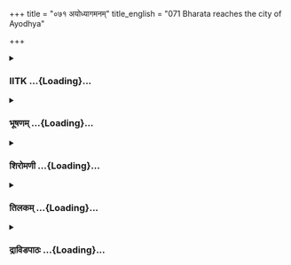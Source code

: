 +++
title = "०७१ अयोध्यागमनम्"
title_english = "071 Bharata reaches the city of Ayodhya"

+++
<div caption="श्रीराम-हरिसीताराममूर्ति-घनपाठिभ्यां वचनम्" class="audioEmbed" src="https://archive.org/download/Ramayana-recitation-Sriram-harisItArAmamUrti-Ghanapaati-v2/Kanda_2/Kanda_2_AYK-071-Ayodhyaa_Gamanam.mp3"></div>

<div class="js_include collapsed" newlevelforh1="3" title="IITK" unfilled url="/purANam/rAmAyaNam/audIchya-pAThaH/iitk/2_ayodhyAkANDam/06-bharatAgamanam/071_ayodhyAgamanam.md">
<details><summary><h3>IITK ...{Loading}...</h3></summary>
</details>
</div>
<div class="js_include collapsed" newlevelforh1="3" title="भूषणम्" unfilled url="/purANam/rAmAyaNam/audIchya-pAThaH/TIkA/bhUShaNa_iitk/2_ayodhyAkANDam/06-bharatAgamanam/071_ayodhyAgamanam.md">
<details><summary><h3>भूषणम् ...{Loading}...</h3></summary>



स प्राङ्मुखो राजगृहादभिनिर्याय राघवः ।  

ततः सुदामां द्युतिमान् सन्तीर्यावेक्ष्य तां नदीम्  ॥  २।७१।१  ॥   

ह्लादिनीं दूरपारां च प्रत्यक्स्त्रोतस्तरङ्गिणीम् ।  

शतद्रूमतरच्छ्रीमान् नदीमिक्ष्वाकुनन्दनः  ॥  २।७१।२  ॥   

स प्राङ्मुख इत्यादि । अत्र दूता ऋजुदुर्गमार्गेण त्वरितं गिरिव्रजमागताः ।
भरतस्तु चतुरङ्गबलयुक्ततया वक्रमपि महामार्गमाश्रित्य ययौ । अतो
नदीपर्वतादिभेदकीर्त्तनमिति बोध्यम् । सुदामां सुदामाख्यां नदीम् ।
अवेक्ष्य तां सन्तीर्य दूरेपारं परतीरं यस्यास्तां दूरपाराम्,
विशालामित्यर्थः । ह्लादिनीं ह्लादिन्याख्यां नदीं सन्तीर्य शतद्रूं
शतद्व्राख्यां प्रत्यक्स्रोतस्तरङ्गिणीं पश्चिमाभिमुखप्रवाहतरङ्गयुक्तां च
नदीमतरम्  ॥  २।७१।१२  ॥   

  

एलाधाने नदीं तीर्त्वा प्राप्य चापरपर्पटान् ।  

शिलामाकुर्वतीं तीर्त्वा आग्नेयं शल्यकर्त्तनम्  ॥  २।७१।३  ॥   

सत्यसन्धः शुचिः श्रीमान् प्रेक्षमाणः शिलावहाम् ।  

अत्ययात् स महाशैलान् वनं चैत्ररथं प्रति  ॥  २।७१।४  ॥   

एलाधान इति । एलानामेलकानाम् आधानमुत्पत्तिस्थानं तद्वत्त्वादेलाधानाख्ये
नगरे । नदीं पूर्वोक्तां शतद्रूं तीर्त्वेत्यनुवादः । अपरपर्पटान्
पर्पटानामदूरभावो ग्रामः पर्पटाः । पर्पटा ओषधिविशेषाः । "अदूरभवश्च" इति
प्राप्तस्याणः "वरणादिभ्यश्च" इति लुप् । लुपि युक्तवद्व्यक्तिवचनता ।
पूर्वपर्पटाः अपरपर्पटाश्चेति ग्रामद्वयमस्ति । तत्रापरपर्पटान्
विश्रान्त्यर्थं प्राप्य शिलामाकुर्वतीं शिलामासमन्तात्कुर्वतीं
शिलाकषर्णस्वभावाम् अत एव शिलावहामित्यन्वर्थसंज्ञां नदीं तीर्त्वा तस्या
आग्नेय्यां दिशि भवमाग्नेयम् । शल्यं हृदयशल्यं दुःखं कर्त्तयति छेदयतीति
शल्यकर्त्तनं नाम नगरं प्रेक्षमाणः सन् अत्ययात् । सत्यसन्धः
शुचिरित्याभ्यां तत्रत्यजनेभ्य ईतिवारणं प्रतिज्ञाय तथैव कृतवानित्युच्यते
। (पाठभेदः । भीतिवारणं प्रतिज्ञाय) चैत्ररथं चैत्ररथतुल्यत्वात्तदाख्यं
वनं प्रति उद्दिश्य महाशैलानत्ययात् तद्दर्शनकुतूहलेन
महापर्वतानत्यगादित्यर्थः  ॥  २।७१।३४  ॥   

  

सरस्वतीं च गङ्गां च युग्मेन प्रत्यपद्यत ।  

उत्तरं वीरमत्स्यानां भारुण्डं प्राविशद्वनम्  ॥  २।७१।५  ॥   

सरस्वतीमिति । सरस्वतीं तदाख्यां नदीम् । गङ्गां गङ्गाख्यां काञ्चिन्नदीं
पश्चिमसमुद्रगामिनीं गङ्गास्रोतो भेदं वा । युग्मेन सङ्गमेन प्रत्यपद्यत
ययौ । यद्वा युग्मेन द्वन्द्वतया पार्श्वद्वये प्रवहन्तीमिति शेषः ।
वीरमत्स्यानां वीरमत्स्याख्यदेशानाम् । उत्तरं भारुण्डं भारुण्डाख्यं वनं
प्राविशत्  ॥  २।७१।५  ॥   

  

वेगिनीं च कुलिङ्गाख्यां ह्लादिनीं पर्वतावृताम् ।  

यमुनां प्राप्य सन्तीर्णो बलमाश्वासयत्तदा  ॥  २।७१।६  ॥   

वेगिनीमिति । वेगिनीं वेगयुक्ताम् । ह्लादिनीं सन्तोषकारिणीम् ।
पर्वतैरावृतां कुलिङ्गाख्यां नदीं यमुनां प्राप्य सन्तीर्ण इत्यर्थः ।
यमुनासमीपे सन्तीर्णः अन्यत्रातिवेगत्वादन्यत्र पर्वतावृतत्वाच्चेति भावः ।
आतपखिन्नं बलं  

मध्याह्ने आश्वासयत्  ॥  २।७१।६  ॥   

  

शीतीकृत्य तु गात्राणि क्लान्तानाश्वास्य वाजिनः ।  

तत्र स्नात्वा च पीत्वा च प्रायादादाय चोदकम्  ॥  २।७१।७  ॥   

आश्वासनप्रकारमाह--शीतीकृत्येति । तत्र कुलिङ्गायमुनासम्भेदे । उत्तरत्र
गन्तव्यदेशस्य निर्जलदेशत्वात्तत्र पानार्थमुदकमादाय च प्रायात्  ॥  २।७१।७
 ॥   

  

राजपुत्रो महारण्यमनभीक्ष्णोपसेवितम् ।  

भद्रो भद्रेण यानेन मारुतः खमिवात्ययात्  ॥  २।७१।८  ॥   

राजपुत्र इति । राजपुत्रत्वेन भद्रः मङ्गलाचारयुक्तः । अनभीक्ष्णोपसेवितम्
अत्यन्तं जनैरनुपसेवितं महारण्यत्वादप्रहतमित्यर्थः । महारण्यं दुर्गमं वनं
भद्रेण भद्रगजरूपेण यानेन अरण्यसंचारनिपुणो भद्रजातीयः । मारुतः
खमिवात्ययात् अतिवेगेनातिक्रान्तवान् । भूमौ हि मारुतः पर्वतादिना
मन्दीभवति  ॥  २।७१।८  ॥   

  

भागीरथीं दुष्प्रतरामंशुधाने महानदीम् ।  

उपायाद्राघवस्तूर्णं प्राग्वटे विश्रुते पुरे  ॥  २।७१।९  ॥   

भागीरथीमिति । अंशुधाने नगरे दुष्प्रतरां भागीरथीं विश्रुते तरणस्थलत्वेन
प्रसिद्धे प्राग्वटे पुरे उपायात् आगच्छत् । तत्तरणार्थमिति शेषः  ॥  २।७१।९
 ॥   

  

स गङ्गां प्राग्वटे तीर्त्वा समायात् कुटिकोष्ठिकाम् ।  

सबलस्तां स तीर्त्वाथ समायाद्धर्मवर्द्धनम्  ॥  २।७१।१०  ॥   

स इति । सबलः स भरतः प्राग्वटे तत्समीपे गङ्गां तीर्त्वा कुटिकोष्ठिकां
नदीं समायात् । सः तां तीर्त्वा धर्मवर्द्धनं ग्रामं समायात् प्राप  ॥ 
२।७१।१०  ॥   

  

तोरणं दक्षिणार्द्धेन जम्बूप्रस्थमुपागमत् ।  

वरूथं च ययौ रम्यं ग्रामं दशरथात्मजः  ॥  २।७१।११  ॥   

तोरणमिति । तोरणं दक्षिणार्द्धेन तोरणग्रामस्य दक्षिणभागेन जम्बूप्रस्थं
ग्रामम् उपागमत् । ततो वरूथाख्यं ग्रामं ययौ  ॥  २।७१।११  ॥   

  

तत्र रम्ये वने वासं कृत्वा ऽसौ प्राङ्मुखो ययौ ।  

उद्यानमुज्जिहानायाः प्रियका यत्र पादपाः  ॥  २।७१।१२  ॥   

तत्रेति । तत्र तत्समीपे रम्ये वने । वासं रात्रिवासं कृत्वा । प्रभाते
प्राङ्मुखः सन् उज्जिहानायाः नगर्याः उद्यानं ययौ, यत्र उद्याने प्रियकाः
बन्धूकाः कदम्बा वा सन्ति  ॥  २।७१।१२  ॥   

  

सालांस्तु प्रियकान् प्राप्य शीघ्रानास्थाय वाजिनः ।  

अनुज्ञाप्याथ भरतो वाहिनीं त्वरितो ययौ  ॥  २।७१।१३  ॥   

सालानिति । सालान् वृक्षान् "अनोकहः कुटः सालः" इत्यमरः ।
पूर्वोक्तवनस्थान् प्रियकवृक्षान् । प्राप्य शीघ्रान् वाजिनः आस्थाय रथे
बद्ध्वा वाहिनीमनुज्ञाप्य त्वरितो ययौ । उज्जिहानायाः परं
स्वदेशत्वान्निर्भयं मन्दमागम्यत्तामिति सेनामनुज्ञाप्य स्वयं त्वरितो ययौ
 ॥  २।७१।१३  ॥   

  

वासं कृत्वा सर्वतीर्थे तीर्त्वा चोत्तानिकां नदीम् ।  

अन्यानदीश्च विविधाः पार्वतीयैस्तुरङ्गमैः  ॥  २।७१।१४  ॥   

हस्तिपृष्ठकमासाद्य कुटिकामत्यवर्त्तत ।  

ततार च नरव्याघ्रो लौहित्ये स कपीवतीम्  ॥  २।७१।१५  ॥   

वासमिति । सर्वतीर्थे ग्रामे वासम् एकरात्रिवासं कृत्वा । (पाठभेदः ।
सर्वतीर्थे सर्वतीर्थाख्ये ग्रामे) उत्तानिकाम् उन्नतजलत्वेन तदाख्याम् ।
अन्याः नदीः स्वल्पजलाः पार्वतीयैः पर्वतदेशोत्पन्नैः तुरङ्गमैः रथाश्वैः
तीर्त्वेत्यनुषङ्गः । हस्तिपृष्ठवदुन्नतत्वात् हस्तिपृष्ठकाख्यं
ग्राममासाद्य कुटिकां नदीमत्यवर्त्तत हस्तिपृष्ठकसमीपे कुटिकामतरदित्यर्थः
। लौहित्ये लोहितमृत्त्वाल्लौहित्यनाम्नि नगरे । कपीवतीं
बहुकपिमत्त्वात्तन्नाम्नीं नदीम् । "अन्येषामपि दृश्यते" इति दीर्घः  ॥ 
२।७१।१४१५  ॥   

  

एकसाले स्थाणुमतीं विनते गोमतीं नदीम् ।  

\[व्यापायाद्राघवस्तूर्णं तीर्त्वा शोणां महानदीम् ।\]  

कलिङ्गनगरे चापि प्राप्य सालवनं तदा ।  

भरतः क्षिप्रमागच्छत् सुपरिश्रान्तवाहनः  ॥  २।७१।१६  ॥   

एकसाल इति । एकसाले एकसालादूरभवत्वादेकसालाख्ये ग्रामे । स्थाणुमतीं
सन्ततजलप्रवाहेण स्थाणुभूतवृक्षत्वात् स्थाणुमतीं नाम नदीम् ।
निम्नप्रदेशत्वात् विनताख्ये नगरे बहुजलवत्त्वेन गोमत्याख्यां नदीं च ततार
। भरतः सुपरिश्रान्तवाहनः सन् कलिङ्गनगरसमीपस्थं सालवनं सर्जकवनं प्राप्य
विश्रमार्थं गत्वा ततस्तदा स्वल्पकाल एवागच्छत्  ॥  २।७१।१६  ॥   

  

वनं च समतीत्याशु शर्वर्य्यामरुणोदये ।  

अयोध्यां मनुना राज्ञा निर्मितां संददर्श ह  ॥  २।७१।१७  ॥   

वनमिति । सालवनं च शर्वर्य्यामाशु समतीत्य अरुणोदये ऽयोध्यां संददर्श  ॥ 
२।७१।१७  ॥   

  

तां पुरीं पुरुषव्याघ्रः सप्तरात्रोषितः पथि ।  

अयोध्यामग्रतो दृष्ट्वा सारथिं वाक्यमब्रवीत्  ॥  २।७१।१८  ॥   

तामिति । पथिसप्तरात्रोषितः अष्टमदिवसे त्वरातिशयेन रात्रावपि गत्वा
अरुणोदयसमये अयोध्यां ददर्श । दृष्ट्वा सारथिमब्रवीच्च  ॥  २।७१।१८  ॥   

  

एषा नातिप्रतीता मे पुण्यो़द्याना यशस्विनी ।  

अयोध्या दृश्यते दूरात् सारथे पाण्डुमृत्तिका  ॥  २।७१।१९  ॥   

यज्वभिर्गुणसम्पन्नैर्बाह्मणैर्वेदपारगैः ।  

भूयिष्ठमृद्धैराकीर्णा राजर्षिपरिपालिता  ॥  २।७१।२०  ॥   

एषेत्यादिश्लोकद्वयमेकान्वयम् । पाण्डुमृत्तिका
गोमयानुलेपनाद्याचरणाभावाच्छ्वेतमृत्तिका । एषायोध्या नातिप्रतीता मे
दृश्यते नातिसन्तुष्टा दृश्यते । "सुप्सुपा" इति समासः । "प्रतीतो हृषिते
ख्याते ज्ञाते प्रत्ययिते बुधे" इति वैजयन्ती । यज्वभिः विधिनेष्टवद्भिः ।
गुणसम्पन्नैः शमदमादिगुणसमृद्धैः । भूयिष्ठं भृशम् । ऋद्धैः धनिकैः  ॥ 
२।७१।१९२०  ॥   

  

अयोध्यायां पुरा शब्दः श्रूयते तुमुलो महान् ।  

समन्तान्नरनारीणां तमद्य न श्रृणोम्यहम्  ॥  २।७१।२१  ॥   

अयोध्यायामिति । श्रूयत इति वर्त्तमाननिर्देशस्स्मृतौ वर्त्तमानवद्भानात् ।
नरविशिष्टा नार्य्यो नरनार्य्यस्तासाम्  ॥  २।७१।२१  ॥   

  

उद्यानानि हि सायाह्ने क्रीडित्वोपरतैर्नरैः ।  

समान्ताद्विप्रधावद्भिः प्रकाशन्ते ममान्यदा ।  

तान्यद्यानुरुदन्तीव परित्यक्तानि कामिभिः  ॥  २।७१।२२  ॥   

उद्यानानीतिसार्द्धश्लोकमेकं वाक्यम् । उद्यानानि सायाह्ने गतेत्विति शेषः
। रात्रौ क्रीडित्वा उपरतैः प्रातर्विप्रधावद्भिः गृहं प्रतिगच्छद्भिः नरैः
अन्यदा पूर्वं प्रकाशन्ते । अद्य त्वाहतानीति  ॥  २।७१।२२  ॥   

  

अरण्यभूतेव पुरी सारथे प्रतिभाति मे  ॥  २।७१।२३  ॥   

प्रकारान्तरमप्याह--अरण्येति  ॥  २।७१।२३  ॥   

  

नह्यत्र यानैर्दृश्यन्ते न गजैर्न च वाजिभिः ।  

निर्यान्तो वाभियान्तो वा नरमुख्या यथापुरम्  ॥  २।७१।२४  ॥   

नहीति । यानैः शिबिकादिभिः । निर्यान्तः नगरान्निर्गच्छन्तः अभियान्तः ।
प्रविशन्तः  ॥  २।७१।२४  ॥   

  

उद्यानानि पुरा भान्ति मत्तप्रमुदितानि च ।  

जनानां रतिसंयोगेष्वत्यन्तगुणवन्ति च  ॥  २।७१।२५  ॥   

उद्यानानीति । मत्तानि फलपल्लवमकरन्दास्वादेन
मत्तशुककोकिलभ्रमरादियुक्तत्वान्मत्तानि प्रमुदितानि आलवालकरणदोहदसेचनादिना
कन्दलितानि । रतिसंयोगेषु रत्यर्थसंयोगेषु । अत्यन्तगुणवन्ति
विविधकुसुमलतागृहदीर्घिकाक्रीडापर्वतादिगुणयुक्तानि  ॥  २।७१।२५  ॥   

  

तान्येतान्यद्य पश्यामि निरानन्दानि सर्वशः ।  

स्रस्तपर्णैरनुपथं विक्रोशद्भिरिव द्रुमैः  ॥  २।७१।२६  ॥   

अद्य त्वाह--तानीति । द्रुमैरुपलक्षितानि पश्यामीत्यन्वयः  ॥  २।७१।२६  ॥   

  

नाद्यापि श्रूयते शब्दो मत्तानां मृगपक्षिणाम् ।  

संरक्तां मधुरां वाणीं कलं व्याहरतां बहु  ॥  २।७१।२७  ॥   

नेति । अ़द्यापि सूर्य्योदये ऽपि । मत्तानां स्वस्वाभीष्टफलभोजनेन
मत्तानाम् । अत एव संरक्तां रागयुक्ताम् । मधुरां रमणीयाम् वाणीं कलं यथा
भवति तथा व्याहरतां मृगपक्षिणाम् क्रीडामृगशुकसारिकाप्रभृतीनाम् शब्दो न
श्रूयते  ॥  २।७१।२७  ॥   

  

चन्दनागरुसंपृक्तो धूपसंमूर्च्छितो ऽतुलः ।  

प्रवाति पवनः श्रीमान् किंनु नाद्य यथापुरम्  ॥  २।७१।२८  ॥   

चन्दनागरुसंपृक्तः चन्दनागरुगन्धसंपृक्तः । धूपसंमूर्च्छितः धूपव्याप्तः ।
श्रीमान् रमणीयः  ॥  २।७१।२८  ॥   

  

भेरीमृदङ्गवीणानां कोणसङ्घट्टितः पुनः ।  

किमद्य शब्दो विरतः सदा ऽदीनगतिः पुरा  ॥  २।७१।२९  ॥   

भेरीति । कोणसङ्घट्टितः
भेरीमृदङ्गवीणावादनसाधनभूतदण्डहस्ततलाङ्गुल्याद्याहतिजनितः । सदा
अदीनगतिरिति पदच्छेदः । पुरा अदीनगतिः शब्दः अद्य पुनः किमर्थं विरतः उपरतः
 ॥  २।७१।२९  ॥   

  

अनिष्टानि च पापानि पश्यामि विविधानि च ।  

निमित्तान्यमनोज्ञानि तेन सीदति मे मनः  ॥  २।७१।३० ।  

अनिष्टानीति । अनिष्टानि अनिष्टसूचकानि । पापानि क्रूराणि "पापं स्यात्
क्रूरपाप्मनोः" इति वैजयन्ती । अमनोज्ञानि दर्शनमात्रेण दुःखकराणि ।
निमित्तानि अशुभसूचकानि शिवावाशितादीनि  ॥  २।७१।३०  ॥   

  

सर्वथा कुशलं सूत दुर्लभं मम बन्धुषु ।  

तथा ह्यसति सम्मोहे हृदयं सीदतीव मे  ॥  २।७१।३१  ॥   

सर्वथेति । संमोहे संमोहकारणे  ॥  २।७१।३१  ॥   

  

विषण्णः श्रान्तहृदयस्त्रस्तस्स लुलितेन्द्रियः ।  

भरतः प्रविवेशाशु पुरीमिक्ष्वाकुपालिताम्  ॥  २।७१।३२  ॥   

विषण्णः दुःखितः । श्रान्तहृदयः कलुषितमनस्कः । लुलितेन्द्रियः
क्षुभितबाह्येन्द्रियः  ॥  २।७१।३२  ॥   

  

द्वारेण वैजयन्तेन प्राविशच्छ्रान्तवाहनः ।  

द्वास्स्थैरुत्थाय विजयं पृष्टस्तैः सहितो ययौ  ॥  २।७१।३३  ॥   

वैजयन्तेन वैजयन्ताख्येन द्वारेण नगरपश्चिमद्वारेण । अत्र रे इति
गायत्र्यक्षरम् । पञ्चसहस्राणि श्लोकानां गतानि  ॥  २।७१।३३  ॥   

  

स त्वनेकाग्रहृदयो द्वास्स्थं प्रत्यर्च्य तं जनम् ।  

सूतमश्वपतेः क्लान्तमब्रवीत्तत्र राघवः  ॥  २।७१।३४  ॥   

स त्विति । अनेकाग्रहृदयः व्याकुलमनाः । प्रत्यर्च्य सोपचारं निवर्त्त्य  ॥ 
२।७१।३४  ॥   

  

किमहं त्वरयानीतः कारणेन विना ऽनघ ।  

अशुभाशङ्किहृदयं शीलं च पततीव मे  ॥  २।७१।३५  ॥   

किमिति । कारणेन विना आह्वानकारणोक्तिं विना । त्वरयानीतः द्रुतं
वसिष्ठेनानीतः । अनघेति चिन्तासमर्थतोक्तिः  ॥  २।७१।३५  ॥   

  

श्रुता नो यादृशाः पूर्वं नृपतीनां विनाशने ।  

आकारांस्तानहं सर्वानिह पश्यामि सारथे  ॥  २।७१।३६  ॥   

श्रुता इति । नः अस्माभिः आकारान् वक्ष्यमाणान् तान् तादृशान् । इह नगरे  ॥ 
२।७१।३६  ॥   

  

सम्मार्जनविहीनानि परुषाण्युपलक्षये ।  

असंयतकवाटानि श्रीविहीनानि सर्वशः  ॥  २।७१।३७  ॥   

आकारानेव दर्शयति--संमार्जनविहीनानीत्यादिना । सम्मार्जनविहीनानि
कानिचित्कुटुम्बिभवनानीति शेषः  ॥  २।७१।३७  ॥   

  

बलिकर्मविहीनानि धूपसम्मोदनेन च ।  

अनाशितकुटुम्बानि प्रभाहीनजनानि च ।  

अलक्ष्मीकानि पश्यामि कुटुम्बिभवनान्यहम्  ॥  २।७१।३८  ॥   

बलिकर्मविहीनानीति । धूपसंमोदनेन धूमपरिमलेन विहीनानीत्यनुकर्षः ।
अनाशितकुटुम्बानि अभोजितकुटुम्बानि । ण्यन्तप्रयोगः । भोजयितृ़णामपि
दुःखाक्रान्ततया पाकयत्नाभावात्  ॥  २।७१।३८  ॥   

  

अपेतमाल्यशोभान्यप्यसंमृष्टाजिराणि च ।  

देवागाराणि शून्यानि न चाभान्ति यथापुरम्  ॥  २।७१।३९  ॥   

अपेतेति । अपेता माल्यशोभा द्वारि बद्धपुष्पदामशोभा येभ्यस्तानि । शून्यानि
पूजकपरिचारकादिरहितानि  ॥  २।७१।३९  ॥   

  

देवतार्चाः प्रविद्धाश्च यज्ञ गोष्ठ्यस्तथाविधाः ।  

माल्यापणेषु राजन्ते नाद्य पण्यानि वा तथा  ॥  २।७१।४०  ॥   

देवतार्चा इति । देवतार्चाः देवपूजाः । प्रविद्धाः लुप्ताः । "अर्चा
पूजाप्रतिमयोः" इति वैजयन्ती । यज्ञगोष्ठ्यः यज्ञसभाः तथाविधाः प्रविद्धा
इत्यर्थः । पण्यानि क्रयपुष्पाणि  ॥  २।७१।४०  ॥   

  

दृश्यन्ते वणिजो ऽप्यद्य न यथापूर्वमत्र वै ।  

ध्यानसंविग्नहृदया नष्टव्यापारयन्त्रिताः  ॥  २।७१।४१  ॥   

दृश्यन्त इति । ध्यानसंविग्नहृदयाः ध्यानासक्तहृदयाः ।
नष्टव्यापारयन्त्रिताः नष्टक्रयविक्रयादिव्यापाराः । यन्त्रिताः
निरुद्धाश्च "यन्त्रि संकोचे" इति धातुः  ॥  २।७१।४१  ॥   

  

देवायतनचैत्येषु दीनाः पक्षिगणास्तथा ।  

मलिनं चाश्रुपूर्णाक्षं दीनं ध्यानपरं कृशम्  ॥  २।७१।४२  ॥   

सस्त्रीपुंसं च पश्यामि जनमुत्कण्ठितं पुरे  ॥  २।७१।४३  ॥   

देवायतनेति । स्त्रीपुंसेति निपातनात् समासान्तो ऽच्प्रत्ययः ।
समुदायसमुदायिनोर्भेदविवक्षया जनविशेषणत्वम्  ॥  २।७१।४२४३  ॥   

  

इत्येवमुक्त्वा भरतः सूतं तं दीनमानसः ।  

तान्यरिष्टान्ययोध्यायां प्रेक्ष्य राजगृहं ययौ  ॥  २।७१।४४  ॥   

इतीति । तान्यरिष्टानि प्रेक्ष्य तं सूतमित्येवमुक्त्वेत्यन्वयः  ॥  २।७१।४४
 ॥   

  

तां शून्यश्रृङ्गाटकवेश्मरथ्यां रजोरुणद्वारकपाटयन्त्राम् ।  

दृष्ट्वा पुरीमिन्द्रपुरप्रकाशां दुःखेन सम्पूर्णतरो बभूव  ॥  २।७१।४५  ॥   

तामिति । शून्याः जनरहिताः । श्रृङ्गाटकवेश्मरथ्याः चतुष्पथगृहवीथयो
यस्याम् । रजोरुणद्वारकपाटयन्त्रां रजोभिः अरुणानि मलिनानि
द्वारस्थकपाटानां यन्त्राणि दारुबन्धादीनि यस्याम् । संमार्जनाद्यभावादिति
भावः  ॥  २।७१।४५  ॥   

  

बहूनि पश्यन् मनसो ऽप्रियाणि यान्यन्यदा नास्य पुरे बभूवुः ।  

अवाक्छिरा दीनमना न हृष्टः पितुर्महात्मा प्रविवेश वेश्म  ॥  २।७१।४६  ॥   

इत्यार्षे श्रीरामायणे वाल्मीकीये आदिकाव्ये श्रीमदयोध्याकाण्डे
एकसप्ततितमः सर्गः  ॥  ७१  ॥   

बहूनीति । अन्यदा पूर्वकाले । अस्य भरतस्य । यानि अप्रियाणि न बभूवुः तानि
मनसो ऽप्रियाणि पश्यन् सन् । आवाक्शिरा अवनतशिराः । न हृष्टः अदृष्टः
महात्मा महाधैर्यः  ॥  २।७१।४६  ॥   

इति गोविन्दराजविरचिते श्रीरामायणभूषणे पीताम्बराख्याने
अयोध्याकाण्डव्याख्याने एकसप्ततितमः सर्गः  ॥  ७१  ॥   



</details>
</div>
<div class="js_include collapsed" newlevelforh1="3" title="शिरोमणी" unfilled url="/purANam/rAmAyaNam/audIchya-pAThaH/TIkA/shiromaNI_iitk/2_ayodhyAkANDam/06-bharatAgamanam/071_ayodhyAgamanam.md">
<details><summary><h3>शिरोमणी ...{Loading}...</h3></summary>



मार्गवृत्तं वर्णयन्नाह-- स इत्यादिभिः । स भरतः प्राङ्मुखः
सन्राजगृहात्तदभिधपुरान्निर्याय गत्वा सुदामां तदभिधां नदीं सन्तीर्य
अवेक्ष्य रमणीयतत्प्रवाहादीनवलोक्य दूरपारां दूरे पारं परतीरं
यस्यास्तामतिविशालामित्यर्थः । ह्लादिनीं तदभिधां प्रत्यक् पश्चिमाभिमुखं
स्रोतः प्रवाहो यस्याः सा एव तरङ्गिणी तां नदीं च शतद्रूं तदभिधां च
नदीमतरत् । दूरपारेति नद्यन्तरं वा । श्लोकद्वयमेकान्वयि  ॥  ७१।१,२  ॥   

  

ऐलधान इति । ऐलधाने ऐलधानाभिधनगरे विद्यमानां नदीं तीर्त्वा अपरपर्पटान्
पर्पटाः औषधिविशेषाः सन्ति येषु ते पर्पटाः ग्रामविशेषाः अपरे पूर्वे एव
पर्पटाः अपरपर्पटाः
तान्पूर्वदेशवर्तिपर्पटाभिधौषधिविशिष्टग्रामविशेषानित्यर्थः । प्राप्य
शिलां पाषाणमाकुर्वती स्वमध्यपतितवस्तुजातेन रचयन्तीं नदीविशेषं
तीर्त्वाग्नेयमग्निदिशि भवं शल्यकर्षणं तदोषधियुक्तदेशमाग्नेयं
शल्यकर्षणमिति ग्रामद्वयं वा प्रेक्षमाणः सन् शिलावहां शिलामपि वाहयति सा
ताम् अतिवेगवन्नदीविशेषमित्यर्थः अभ्यगात् । व्याख्याद्वयं कतकतीर्थयोः
प्रसिद्धम् । अनन्तरं शुचिर्भूत्वा तत्र स्नात्वेत्यर्थः ।
महाशैलान्पूजनीयपर्वतान् चैत्ररथं वनं च अभ्यगात् । अभ्यगादित्यनुकृष्यते
यदि तु शिलावहामित्यस्यापि प्रेक्षणकर्मत्वं तदा
पर्वतवनयोरेवाभिगमनकर्मत्वं पूर्वार्थे प्रतिरनन्तरार्थः ।
श्लोकद्वयमेकान्वयि  ॥  २।७१।३,४  ॥   

  

सरस्वतीमिति । युग्मेन सङ्गमत्वेन रूपेण विद्यमानां सरस्वतीं
तदभिधपश्चिमवाहिनीं नदीविशेषं, गङ्गां तदभिधपश्चिमवाहिनीं नदीविशेषं
प्रतिपद्य तत्सङ्गमं प्राप्येत्यर्थः । वीरमत्स्यानां देशानां
उत्तरानुत्तरभागांश्च प्रतिपद्य भारुण्डं तन्नामकं वनं प्राविशत् ।
प्रतिपद्येत्युभयान्वयि । "उत्तरम्" इति पाठे वनविशेषणमिति भट्टाः ।
अस्मिन्पक्षे प्रतिपद्येति नावर्तते  ॥  २।७१।५  ॥   

  

वेगिनीमिति । वेगिनीमतिवेगविशिष्टां ह्लादिनीं सेवकसुखप्रदां पर्वतैरावृतां
कुलिङ्गाख्यां नदीं यमुनां च प्राप्य सन्तीर्णो भरतः बलं सेनामाश्वासयत्
व्यश्रमयत्, कुलिङ्गाख्यां तीर्णो भरतः यमुनां प्राप्याश्वासयदित्यर्थो वा
 ॥  २।७१।६  ॥   

  

आश्वासमाकारमाह-- शीतीति । गात्राणि अश्वशरीराणि शीतीकृत्वा स्नापनादिना
तदूष्माणं निवर्त्येत्यर्थः । क्लान्तान् श्रान्तान्वाजिनः आश्वास्य
वासादिदानेन सन्तोष्य तत्र स्न्नात्वा उदकमादाय तीर्थबुद्ध्या
गन्तव्यप्रदेशे जलाभावबुद्ध्या या गृहीत्वा अनभीक्ष्णोपसेवितं न अभीक्ष्णं
वारंवारमुपसेवितं जनकर्तृकोपसेवा यय तन्महारण्यं भद्रः नित्यं कल्याणयुक्तो
भरतः भद्रेण कल्याणयुक्तेन यानेन मारुतो वायुः खमाकाशमिव अभ्यगात् ।
श्लोकद्वयमेकान्वयि  ॥  २।७१।७,८  ॥   

  

भागीरथीमिति । स भरतः अंशुधाने अंशुधानग्रामसमीपे भागीरथीं दुष्प्रतरां
ज्ञात्वेति शेषः । विश्रुते प्रसिद्धे प्राग्वटे तदभिधे पुरे
उपायात्प्राप्नोत्  ॥  २।७१।९  ॥   

  

स इति । प्राग्वटे तदभिधग्रामसमीपे गङ्गां तीर्त्वा कुटिकोष्टिकां तदभिधां
नदीं समायात्प्राप्नोत् । सबलः सेनासहितो भरतः तां कुटिकोष्टिकां तीर्त्वा
धर्मवर्धनं तदभिधग्रामं समगात्प्राप्नोत्  ॥  २।७१।१०  ॥   

  

तोरणमिति । दक्षिणार्धेन तोरणाभिधग्रामस्य दक्षिणार्धभागेन जम्बूप्रस्थं
तदभिधग्रामं समागमत् । अनन्तरं वरूथं वरूथाख्यं ग्रामं ययौ  ॥  २।७१।११  ॥   

  

तत्रेति । तत्र वरूथग्राममीपे वने वासं कृत्वा प्राङ्मुखः सन् यत्र
प्रियकाः अतिप्रियाः प्रियकनामानो वा पादपाः तदुज्जिहानायाः तदभिधनगर्याः
उद्यानं ययौ  ॥  २।७१।१२  ॥   

  

स इति । स भरतः तान्प्रियकान्प्राप्य शीघ्राञ्छीघ्रगमनशीलान् वाजिनो
ऽश्वानास्थाय वाहिनीं सेनामनुज्ञाप्य भवद्भिः शनैरागन्तव्यमित्युक्त्वा
त्वरितो ययौ । एतेन तद्देशस्य निर्भयत्वं सूचितम् ।  

"सालांस्तु प्रियकान्" इति पाठे सालशब्दो वृक्षपर्याय इति भट्टाः  ॥ 
२।७१।१३  ॥   

  

वासमिति । सर्वतीर्थे तदभिधग्रामविशेषे वासमेकरात्रिं निवासं कृत्वा
पार्वतीयैः पर्वतभवैस्तुरङ्गमैरश्वैः उत्तानिकां तदभिधां नदीमन्याश्च
नदीस्तीर्त्वा हस्तिपृष्ठकं तदभिधग्राममासाद्य प्राप्य कुटिकां
तदभिधनदीमत्यवर्तत ततार, लोहित्ये तदभिधनगरसमीपे कपीवतीं तदभिधनदीं च ततार
। श्लोकद्वयमेकान्वयि । पार्वतीयशब्दः स्वार्थाणन्तः  ॥  २।७१।१४,१५  ॥   

  

एकेति । एकसाले तदभिधनगरसमीपे स्थाणुमतीं तदभिधनदीं विनते तदभिधग्रामसमीपे
गोमतीं नदीं च प्राप्य ततारेति शेषः । कलिङ्गनगरे तत्समीपे सालवनं
क्षिप्रमागच्छत् । सार्धश्लोक एकान्वयी  ॥  २।७१।१६  ॥   

  

वनमिति । समतीत्य तद्वनमुल्लङ्घ्य शर्वर्यां रात्रौ अरुणोदये तत्समये मनुना
निर्मितां प्रकटितामयोध्यां पुरीं पथि मार्गे सप्तरात्रोषितः स भरतः ददर्श
 ॥  २।७१।१७,१८  ॥   

  

अयोध्यामिति । अग्रतो ऽयोध्यां दृष्ट्वा सारथिमब्रवीत् । वचनाकारमाह--
पुण्योद्याना एषा अयोध्या यतः पाण्डुमृत्तिका
उत्साहसूचकगोमयादिलेपनाभावयुक्तपाण्डुवर्णविशिष्टमृत्तिकायुक्तप्रदेशविशेषवती
अतः अतिप्रतीता अतिप्रहृष्टा मे न दृश्यते । "प्रतीतो हृषितः ख्यातः" इति
वैजयन्ती । सार्धश्लोक एकान्वयी  ॥  २।७१।१९  ॥   

  

यज्वभिरिति । गुणसम्पन्नैः शमदमादिगुणविशिष्टैः यज्वभिर्याज्ञिकैः
वेदपारगैर्ब्राह्मणैश्च ऋद्धैः धनादिना प्रवृद्धैर्जनैश्च भूयिष्ठमधिकं यथा
भवति तथा आकीर्णा सङ्कुला राजर्षिवरेण पालिता या अयोध्या पुरी
तस्यामयोध्यायां पुरा पूर्वं नरनारीणां समन्तात् यः शब्दः श्रूयते अश्रूयत
तं शब्दमद्य न श्रृणोमि । वर्तमानसामीप्य इति भूते लट् ।
अर्धचतुष्टयमेकान्वयि  ॥  २।७१।२०,२१  ॥   

  

उद्यानानीति । सायाह्ने यानि उद्यानानि प्रविश्येति शेषः, क्रीडित्वा
रात्रौ विहृत्य उपरतैः प्रातर्निर्गतैः अत एव समन्ताद्विप्रधावद्भिर्नरैः
प्रकाशन्ते प्राकाशन्त, तान्यद्य इदानीं कामिभिः परित्यक्तानि अत एव
अनुरुदन्तीव अत एव अन्यथा पूर्वतो विलक्षणं प्रकाशन्ते । सार्धश्लोक
एकान्वयी  ॥  २।७१।२२,२३  ॥   

  

अरण्येति । हे सारथे इयं पुरी अरण्यभूतेव मां प्रतिभाति । तत्र हेतुः--
यानैः शिबिकादिभिः गजैर्वाजिभिर्वा निर्यान्तः पुरान्निर्गच्छन्तः
अभियान्तः निविशन्तो वा नरमुख्याः पुरा इव न दृश्यन्ते । सार्धश्लोक
एकान्वयी  ॥  २।७१।२४  ॥   

  

उद्यानानीति । जनानां रतिसंयोगेषु प्रीतिहेतुकसंसर्गेषु सत्सु यानि
उद्यानानि मत्तप्रमुदितानि मत्तानि हर्षितानि प्रमुदितानि प्रमोदकारणानि अत
एव गुणवन्ति विचित्रगुणविशिष्टानि पुरा भान्ति अशोभन्त तानि एतानि
स्रस्तपर्णैः स्रस्तानि पर्णानि येभ्यः अत एव अनुपथं प्रतिमार्गं
विक्रोशद्भिरिव द्रुमैरुपलक्षितानि सर्वशः उद्यानानि निरानन्दानि पश्यामि ।
अर्धचतुष्टयमेकान्वयि  ॥  २।७१।२५,२६  ॥   

  

नेति । सुरक्तामनुरागविशिष्टां मधुरां वाणीं कलं रमणीयं यथा स्यात्तथा बहु
व्याहरतां निकूजतां मृगपक्षिणां शब्दः अद्य सूर्योदयसमये ऽपि न श्रूयते  ॥ 
२।७१।२७  ॥   

  

चन्दनेति । चन्दनागरुभिस्तत्सुगन्धैः सम्पृक्तः सम्मिश्रः धूपसम्मूर्छितः
धूपसुगन्धव्याप्तः अमलः श्रीमान्पवनः पुरेव किं नु किमर्थं न प्रवाति  ॥ 
२।७१।२८  ॥   

  

भेरीति । कोणसङ्घट्टितः कोणैः भेर्यादिवादनसाधनीभूतदण्डाङ्गुल्यादिभिः
सङ्घट्टितो निष्पादितः अदीनगतिः दीनगतिनिवर्तकः सदा नित्यं पुरा पूर्वं यो
भेर्यादीनां शब्दो ऽभवदिति शेषः, सो ऽद्य इदानीं किं किमर्थं विरतो
निवृत्तः  ॥  २।७१।२९  ॥   

  

अनिष्टानीति । अनिष्टानि इष्टविरोधिदर्शनानि पापानि क्रूराणि काकादीनि
निमित्तानि दुःखहेतुभूतानि अत एव अमनोज्ञानि अप्रियाणि वामाङ्गस्फुरणादीनि
च पश्यामि येन मनः सीदति "पापं स्यात्क्रूरपाप्मनोः" इति वैजयन्ती  ॥ 
२।७१।३०  ॥   

  

सर्वथेति । तथा तेन प्रकारेण असति असमीचीने सम्मोहे सम्मोहकारणे अशकुने सति
मम बन्धुषु सर्वथा सर्वप्रकारेण कुशलं दुर्लभमत एव मम हृदयं सीदति  ॥ 
२।७१।३१  ॥   

  

भरतोक्तिं संवर्ण्य तद्वृत्तान्तमाह-- विषष्ण इत्यादिभिः । श्रान्तहृदयः
कुशकुनदर्शनहेतुकखेदविशिष्टहृदयविशिष्टः अत एव त्रस्तः उद्विग्नः अत एव
विषण्णः औदासीन्यविशिष्टः अत एव संलुलितामि सञ्चलितानि इन्द्रियाणि यस्य स
भरतः पुरीमयोध्यां प्रविवेश  ॥  २।७१।३२  ॥   

  

प्रवेशनप्रकारमाह-- द्वारेणेति । वैजयन्तेन तदभिधपश्चिमद्वारेण
श्रान्तवाहनो भरतः प्राविशदनन्तरं द्वाःस्थैः विजयं पृष्टस्तैर्द्वाःस्थैः
सहितश्च सन् ययौ  ॥  २।७१।३३  ॥   

  

स इति । अनेकाग्रहृदयः चञ्चलचित्तः राघवो भरतः एनं सहागतं द्वाःस्थं जनं
प्रत्यर्च्य सत्कारपूर्वकं निवर्त्य अश्वपतेः केकयस्य सूतमब्रवीत्  ॥ 
२।७१।३४  ॥   

  

वचनाकारमाह-- किमिति । हे अनघ कारणेन विना किं त्वरया वेगेन अहमानीतः
दूतैरिति शेषः, कारणमस्त्येवेत्यर्थः, अत एव मम हृदयमशुभाशङ्कि
अशुभसंशयविशिष्टमस्तीति शेषः, अत एव शीलं नित्यं दैन्यरहितस्वभावः पतति
अपगच्छतीव  ॥  २।७१।३५  ॥   

  

श्रुता इति । नृपतीनां विनाशे विनाशकाले यादृशा आकाराः पूर्वं नो ऽस्माभिः
श्रुतास्तादृशान्सर्वानाकारानिहास्मिन्समये अहं पश्यामि  ॥  २।७१।३६  ॥   

  

आकारानेवाह-- समिति । सम्मार्जनैर्विहीनानि रहितानि असंयताः अपिहिताः
कवाटाः कोशगृहकपाटाः येषां तानि सर्वशो गृहाणि उपलक्षये  ॥  २।७१।३७  ॥   

  

तदेव विशिष्याह-- वलीत्यादिभिः । धूपसंमोदनेन धूपसुगन्धप्रसरेण विहीनानीति
शेषः । न आशिताः भोजिता कुटुम्बा येषु अत एव प्रभाहीनाः जनाः येषु
अलक्ष्मीकानि लक्ष्मीरहितानि कुटुम्बिभवनानि पश्यामि । सार्धश्लोक एकान्वयी
 ॥  २।७१।३८,३९  ॥   

  

अपेतेति । अपेता निवृत्ता माल्यानां पुष्पाणां शोभा येषु तानि न
सम्मृष्टानि अजिराणि अङ्गणानि येषु अत एव शून्यानि देवागाराणि देवगृहाणि
पुरा इव न भान्ति  ॥  २।७१।४०  ॥   

  

देवतेति । देवतार्चाः देवप्रतिमापूजाः प्रविद्धा निवृत्ताः, यज्ञगोष्ठाः
यज्ञशालाश्च तथा प्रविद्धाः दूषिताः । प्रविद्धशब्दः शब्दावृत्त्योभयान्वयी
। माल्यापणेषु पुष्पक्रयार्हापणविशेषेषु यानि पण्यानि क्रयार्हाणि पुष्पाणि
राजन्ते ऽराजन्त तानि अद्य तथा न, न राजन्त इत्यर्थः  ॥  २।७१।४१  ॥   

  

दृश्यन्त इति । ध्यानेन चिन्तया संविग्नानि हृदयानि येषां ते अत एव
नष्टव्यापारेण निवृत्तक्रयविक्रयव्यवहारेण यन्त्रिताः सङ्कुचिताः सन्तः
वणिजो ऽपि पूर्वमिव न दृश्यन्ते  ॥  २।७१।४२  ॥   

  

देवेति । देवायतनचैत्येषु देवालयस्थलविशेषेषु पक्षिमृगाः दीनाः दृश्यन्ते
इति शेषः । अर्धं पृथक्-- मलिनमिति । ध्यानपरं चिन्ताविष्टमत एव
पूर्णाक्षमुत्कण्ठितं किञ्चिद्विषयकाध्यानविशिष्टं जनं पश्यामि  ॥  २।७१।४३
 ॥   

  

इतीति । प्रेक्ष्य दृष्ट्वा राजगृहं ययौ  ॥  २।७१।४३  ॥   

  

तामिति । इन्द्रपुरीप्रकाशां शून्याः श्रृङ्गाटकादयो यस्यां तां शृङ्गाटकं
चतुष्पथः रजोभिः अरुणानि धूसराणि द्वारकपाटयन्त्राणि यस्यां तां पुरीं
दृष्ट्वा दुःखेन सम्पूर्णतरो व्याप्तो बभूव  ॥   

२।७१।४४  ॥   

तदेव भङ्ग्यन्तरेण बोधयन्नाह-- बभूवेति । अन्यदा अन्यस्मिन्काले यानि
अप्रियाणि अस्य पुरे न बभूवुस्तानि पश्यन् महात्मा भरतः न हृष्टः
हर्षाभावविशिष्टो बभूव, पितुर्वेश्म गृहं प्रविवेश च  ॥  २।७१।४५  ॥   

  

इति श्रीमद्वाल्मीकीयरामायणव्याख्याने रामायणशिरोमणावयोध्याकाण्डे
एकसप्ततितमः सर्गः  ॥  २।७१  ॥   

  

  



</details>
</div>
<div class="js_include collapsed" newlevelforh1="3" title="तिलकम्" unfilled url="/purANam/rAmAyaNam/audIchya-pAThaH/TIkA/tilaka_iitk/2_ayodhyAkANDam/06-bharatAgamanam/071_ayodhyAgamanam.md">
<details><summary><h3>तिलकम् ...{Loading}...</h3></summary>



सुदामां तदाख्यां नदीम्, इदं मार्गान्तरं चतुरङ्गबलगमनोचितं दूतास्तु
शीघ्रं तन्नगरप्राप्तये कान्तारमार्गेण गताः इदं च
दूतमार्गोक्तनद्यादीनामिहानुक्तेरन्येषामुक्तेश्च ज्ञायते  ॥  २।७१।१  ॥   

  

दूरं पारं परतीरं यस्यास्तां ह्रादिनीं तदाख्यां नदीम् ।
प्रत्यक्स्रोतस्तरङ्गिणीं पश्चिमप्रवाहां नदीम् ततः शतद्रूं तत्संज्ञिकाम्
 ॥  २।७१।२  ॥   

  

ऐलधाने तदाख्यग्रामे नदीं तद्रामवर्तिनीम् । "ऐलधानीम्" इति पाठे
तदाख्यामित्यर्थं कतकः । अपरपर्वता जनपदविशेषाः । "अपरपर्पटान्" इति
पाठान्तरम् । शिलां तदाख्यनदीम् । आकुर्वतीनामकं नद्यन्तरमिति कतकः ।
शिलामासमन्तात्कुर्वतीं शिलाकर्षणस्वभावामित्यर्थ इति तीर्थः ।
स्वमध्यपतितं वस्तु शिलारूपं कुर्वतीमित्यर्थः । तरणं च
तद्वर्तिशिलाप्रायकाष्ठनौकयेत्यन्ये । आग्नेयमाग्नेयदिग्गतं शल्यकर्षणं
तदोषध्युपेतं देशम् तत्र च शिलावहा नदीति कतकः । आग्नेयं शल्यकर्तनमिति
ग्रामद्वयम्, तन्मध्ये शिलावहा नदीति तीर्थः  ॥  २।७१।३  ॥   

  

महाशैलानतीत्य चैत्ररथं वनमभ्यगात् । चैत्ररथं यातुं महाशैलानत्यगादिति
पाठान्तरे ऽर्थः  ॥  २।७१।४  ॥   

  

सरस्वतीम् इयमत्र पश्चिमप्रवाहा, गङ्गापदेनात्र सुचक्षुसीताद्यन्यतमाः
पश्चिमप्रवाहा ग्राह्याः, एतास्तिस्रो गङ्गाप्रवाहा एवेति पुराणप्रसिद्धम्
। तां युग्मेन सङ्गमेन प्रतिपद्य प्राप्य वीरमत्स्यानां
देशानामुत्तरान्देशान्प्राप्य भारुण्डाख्यं वनं प्राविशत् । "उत्तरम्" इति
पाठे वनविशेषणं तत्  ॥  २।७१।५  ॥   

  

ततो वेगिनीत्वादिविशेषवतीं कुलिङ्गाख्यां नदीं सन्तीर्णो यमुनां प्राप्य
बलमाश्वासयत्  ॥  २।७१।६  ॥   

  

गात्राणि वाजिनाम् शीतीकृत्वा स्नपनादिना । आश्वास्य छायायां घासादिदानेन ।
उदकमादाय तीर्थबुद्ध्या  ॥  २।७१।७  ॥   

  

अनभीक्ष्णोपसेवितं बहुधा जनैरनुपसेवितम्, भद्रेण प्रशस्तेन रथेन
भद्रजातीयेन गजेन वा  ॥  २।७१।८  ॥   

  

अंशुधाने ग्रामे महानदीं गङ्गां दुष्प्रतरां ज्ञात्वा प्राग्वटे पुरे आगत्य
तत्र तां तीर्त्वा कुटिकोष्टिकामायत्तां तीर्त्वा धर्मवर्धनं ग्राममगात्  ॥ 
२।७१।९,१०  ॥   

  

तोरणं दक्षिणार्धेन तोरणग्रामस्य दक्षिणभागेन जम्बूप्रस्थाख्यं ग्राममागतः
वरूथं तदाख्यम्  ॥  २।७१।११  ॥   

  

उज्जिहानायास्तन्नामकनगर्याः प्रियकास्तन्नामानो वृक्षाः  ॥  २।७१।१२  ॥   

  

"सालांस्तु प्रियकान्" इति पाठे सालशब्दो वृक्षपर्यायः । "स तांस्तु" इति
पाठे स भरत इत्यर्थः । शीघ्रान्वाजिन आस्थाय रथे संयोज्यानुज्ञाप्य मया
शीघ्रं गम्यते भवद्भिर्मन्दमागन्तव्यमित्येवम् उज्जिहानाया
अर्वाक्स्वदेशत्वेन भयाभावात्  ॥  २।७१।१३  ॥   

  

सर्वतीर्थे तदाख्यग्रामे पार्वतीयैः पर्वतौद्भवैः स्वार्थिकाणन्तमित्याहुः
 ॥  २।७१।१४ ॥   

  

हस्तिपृष्ठकं ग्रामः कुटिका नदी लोहित्ये ग्रामे कपीवतीं नदीम् ।
"हस्तिपृष्ठ--" इति, "एकसाले" इति श्लोकद्वयं प्रक्षिप्तमिति कतकः  ॥ 
२।७१।१५,१६  ॥   

  

भरत इति  ॥  २।७१।१७,१८  ॥   

  

नातिप्रतीता नातिहृषिता । "प्रतीतो हृषितः ख्यातः" इति वैजयन्ती  ॥ 
२।७१।१९ ॥   

  

पाण्डुमृत्तिका सुधाधवलितत्वान्निरानन्दत्वाच्च पाण्डुमृत्तिकारूपकम् ।
यज्वादिभिर्व्याप्तापि राजपालितापि पाण्डुमृत्तिकासमूह इव निःसारा  ॥ 
२।७१।२०,२१ ॥   

  

सायाह्न उद्यानानि प्रविश्य रात्रौ क्रीडित्वोपरतैर्नरैः प्रातः
समन्ताद्विप्रधावद्भिर्यानि पूर्वमत्यन्तं प्रकाशन्ते तान्यद्य कामिभिः
परित्यक्तानि अनु मां लक्षीकृत्य रुदन्तीव ममान्यथा महारण्यानीव प्रकाशन्ते
 ॥  २।७१।२२,२३  ॥   

  

यानैः शिबिकादिभिः अभियान्तः प्रविशन्तः  ॥  २।७१।२४  ॥   

  

मत्तप्रमुदितानि मत्तप्रमुदितभृङ्गकोकिलादिमन्ति तादृशस्त्रीपुरुषवन्ति च
रत्यर्थसंयोगे विविधकुसुमलतागृहदीर्घिकाक्रीडापर्वतादियुक्ततया
यान्यत्यन्तगुणवन्त्यत्यन्तमनुकूलानि तान्यद्य निरानन्दानि पश्यामि  ॥ 
२।७१।२५  ॥   

  

यतो विक्रोशद्भिरिव द्रुमैरुपलक्षितानि  ॥  २।७१।२६  ॥   

  

अद्याप्युदिते ऽपि सूर्ये ऽस्मासु प्रत्यासन्नेष्वपि कलमव्यक्तम्  ॥ 
२।७१।२७  ॥   

  

संमूर्छितो व्याप्तः  ॥  २।७१।२८  ॥   

  

कोणो भेर्यादिवादनदण्डस्तेन संघट्टितस्तदा ऽ ऽघातजनितो यः पुरा सदा
अदीनगतिरनुभूतः स किं विरतः  ॥  २।७१।२९  ॥   

  

अनिष्टान्यनिष्टसूचकानि पापानि क्रूराणि काकादयः । "पापं
स्यात्क्रूरपाप्मनोः" । अमनोज्ञान्यशुभसूचकानि निमित्तानि
वामाक्षिस्पन्दादीनि  ॥  २।७१।३०  ॥   

  

असति संमोहे तत्कारणे  ॥  २।७१।३१  ॥   

  

विषण्णो दीनः, श्रान्तहृदयः खिन्नचित्तः, संलुलितानि क्षुभितानीन्द्रियाणि
यस्य सः  ॥  २।७१।३२  ॥   

  

वैजयन्तेनेन्द्रप्रासादद्वारतुल्यद्वारेण तन्नामकेन वा विजयं पृष्टः
कृतविजयप्रश्नः । "विजयमुक्तः" इति पाठान्तरम्  ॥  २।७१।३३  ॥   

  

अनेकाग्रहृदयो व्याकुलहृदयः द्वाःस्थं जनं प्रत्यर्च्य सोपचारं निवर्त्य
अश्वपतेः केकयस्य  ॥  २।७१।३४  ॥   

  

आनीतः दूतद्वारेति शेषः । कारणेन विना कारणोक्तिं विना अत एव मे
हृदयमशुभाशङ्कि । शीलं धैर्यादिस्वभावः पतति गलति  ॥  २।७१।३५  ॥   

  

श्रुताः कथास्विति शेषः । तांस्तादृशान्  ॥  २।७१।३६  ॥   

  

तानाकारानाह-- संमार्जनेत्यादि । ईदृशानि कुटुम्बिभवनान्युपलक्षये इति
संबन्धः । असंयतकवाटानि, अनाशितकुटुम्बानीति वक्ष्यमाणत्वेन
तद्बन्धनसामर्थ्याभावात्  ॥  २।७१।३७  ॥   

  

धूपसंमोदनेन परिमलेन हीनानीति शेषः । अनाशितकुटुम्बान्यबोजितकुटुम्बानि ।
प्रभा शोभा  ॥  २।७१।३८  ॥   

  

अलक्ष्मीकानि विचित्रध्वजतोरणाद्यभावात्  ॥  २।७१।३९  ॥   

  

देवतार्चाः प्रतिमाः प्रविद्धा निरस्तपूजनाः यज्ञगोष्ठास्तथाविधाः
प्रविद्धा यज्ञरहिताः  ॥  २।७१।४०  ॥   

  

माल्यापणेषु माल्यविक्रयापणेषु पण्यानि माल्यरूपाणि  ॥  २।७१।४१  ॥   

  

नष्टेन व्यापारेण क्रयविक्रयादिव्यापारेण यन्त्रिता निरुद्धापणाः  ॥ 
२।७१।४२  ॥   

  

मलिनत्वादिगुणकं स्त्रीपुंसं पश्यामि  ॥  २।७१।४३,४४  ॥   

  

शृङ्गाटकं चतुष्पथः रजसा ऽरुणानि धूसराणि द्वारकवाटानि द्वारयन्त्राणि च
यस्याम्  ॥  २।७१।४५  ॥   

  

अन्यदा राजजीवने  ॥  २।७१।४६  ॥   

  

इति श्रीरामाभिरामे श्रीरामीये रामायणतिलके वाल्मीकीय आदिकाव्ये
ऽयोध्याकाण्डे एकसप्ततितमः सर्गः  ॥  २।७१  ॥   

  

  



</details>
</div>
<div class="js_include collapsed" newlevelforh1="3" title="द्राविडपाठः" unfilled url="/purANam/rAmAyaNam/drAviDapAThaH/2_ayodhyAkANDam/06-bharatAgamanam/071_ayodhyAgamanam.md">
<details><summary><h3>द्राविडपाठः ...{Loading}...</h3></summary>



  
स प्राङ्मुखो राजगृहादभिनिर्याय राघवः।  
ततः सुदामां द्युतिमान् सन्तीर्यावेक्ष्य तां नदीम् ॥ 2.71.1 ॥   
ह्लादिनीं दूरपारां च प्रत्यक्स्त्रोतस्तरङ्गिणीम्।  
शतद्रूमतरच्छ्रीमान् नदीमिक्ष्वाकुनन्दनः ॥ 2.71.2 ॥   
एलाधाने नदीं तीर्त्वा प्राप्य चापरपर्पटान्।  
शिलामाकुर्वतीं तीर्त्वा आग्नेयं शल्यकर्त्तनम् ॥ 2.71.3 ॥   
सत्यसन्धः शुचिः श्रीमान् प्रेक्षमाणः शिलावहाम्।  
अत्ययात् स महाशैलान् वनं चैत्ररथं प्रति ॥ 2.71.4 ॥   
सरस्वतीं च गङ्गां च युग्मेन प्रत्यपद्यत।  
उत्तरं वीरमत्स्यानां भारुण्डं प्राविशद्वनम् ॥ 2.71.5 ॥   
वेगिनीं च कुलिङ्गाख्यां ह्लादिनीं पर्वतावृताम्।  
यमुनां प्राप्य सन्तीर्णो बलमाश्वासयत्तदा ॥ 2.71.6 ॥   
शीतीकृत्य तु गात्राणि क्लान्तानाश्वास्य वाजिनः।  
तत्र स्नात्वा च पीत्वा च प्रायादादाय चोदकम् ॥ 2.71.7 ॥   
राजपुत्रो महारण्यमनभीक्ष्णोपसेवितम्।  
भद्रो भद्रेण यानेन मारुतः खमिवात्ययात् ॥ 2.71.8 ॥   
भागीरथीं दुष्प्रतरामंशुधाने महानदीम्।  
उपायाद्राघवस्तूर्णं प्राग्वटे विश्रुते पुरे ॥ 2.71.9 ॥   
स गङ्गां प्राग्वटे तीर्त्वा समायात् कुटिकोष्ठिकाम्।  
सबलस्तां स तीर्त्वाथ समायाद्धर्मवर्द्धनम् ॥ 2.71.10 ॥   
तोरणं दक्षिणार्द्धेन जम्बूप्रस्थमुपागमत्।  
वरूथं च ययौ रम्यं ग्रामं दशरथात्मजः ॥ 2.71.11 ॥   
तत्र रम्ये वने वासं कृत्वाऽसौ प्राङ्मुखो ययौ।  
उद्यानमुज्जिहानायाः प्रियका यत्र पादपाः ॥ 2.71.12 ॥   
सालांस्तु प्रियकान् प्राप्य शीघ्रानास्थाय वाजिनः।  
अनुज्ञाप्याथ भरतो वाहिनीं त्वरितो ययौ ॥ 2.71.13 ॥   
वासं कृत्वा सर्वतीर्थे तीर्त्वा चोत्तानिकां नदीम्।  
अन्यानदीश्च विविधाः पार्वतीयैस्तुरङ्गमैः ॥ 2.71.14 ॥   
हस्तिपृष्ठकमासाद्य कुटिकामत्यवर्त्तत।  
ततार च नरव्याघ्रो लौहित्ये स कपीवतीम् ॥ 2.71.15 ॥   
कलिङ्गनगरे चापि प्राप्य सालवनं तदा।  
भरतः क्षिप्रमागच्छत् सुपरिश्रान्तवाहनः ॥ 2.71.16 ॥   
वनं च समतीत्याशु शर्वर्य्यामरुणोदये।  
अयोध्यां मनुना राज्ञा निर्मितां सन्ददर्श ह ॥ 2.71.17 ॥   
तां पुरीं पुरुषव्याघ्रः सप्तरात्रोषितः पथि।  
अयोध्यामग्रतो दृष्ट्वा सारथिं वाक्यमब्रवीत् ॥ 2.71.18 ॥   
एषा नातिप्रतीता मे पुण्योद्याना यशस्विनी।  
अयोध्या दृश्यते दूरात् सारथे पाण्डुमृत्तिका ॥ 2.71.19 ॥   
यज्वभिर्गुणसम्पन्नैर्बाह्मणैर्वेदपारगैः।  
भूयिष्ठमृद्धैराकीर्णा राजर्षिपरिपालिता ॥ 2.71.20 ॥   
अयोध्यायां पुरा शब्दः श्रूयते तुमुलो महान्।  
समन्तान्नरनारीणां तमद्य न श्रृणोम्यहम् ॥ 2.71.21 ॥   
समान्ताद्विप्रधावद्भिः प्रकाशन्ते ममान्यदा।  
तान्यद्यानुरुदन्तीव परित्यक्तानि कामिभिः ॥ 2.71.22 ॥   
अरण्यभूतेव पुरी सारथे प्रतिभाति मे ॥ 2.71.23 ॥   
नह्यत्र यानैर्दृश्यन्ते न गजैर्न च वाजिभिः।  
निर्यान्तो वाभियान्तो वा नरमुख्या यथापुरम् ॥ 2.71.24 ॥   
उद्यानानि पुरा भान्ति मत्तप्रमुदितानि च।  
जनानां रतिसंयोगेष्वत्यन्तगुणवन्ति च ॥ 2.71.25 ॥   
तान्येतान्यद्य पश्यामि निरानन्दानि सर्वशः।  
स्रस्तपर्णैरनुपथं विक्रोशद्भिरिव द्रुमैः ॥ 2.71.26 ॥   
नाद्यापि श्रूयते शब्दो मत्तानां मृगपक्षिणाम्।  
संरक्तां मधुरां वाणीं कलं व्याहरतां बहु ॥ 2.71.27 ॥   
चन्दनागरुसम्पृक्तो धूपसम्मूर्च्छितोऽतुलः।  
प्रवाति पवनः श्रीमान् किन्नु नाद्य यथापुरम् ॥ 2.71.28 ॥   
भेरीमृदङ्गवीणानां कोणसङ्घट्टितः पुनः।  
किमद्य शब्दो विरतः सदाऽदीनगतिः पुरा ॥ 2.71.29 ॥   
अनिष्टानि च पापानि पश्यामि विविधानि च।  
निमित्तान्यमनोज्ञानि तेन सीदति मे मनः ॥ 2.71.30 ॥   
सर्वथा कुशलं सूत दुर्लभं मम बन्धुषु।  
तथा ह्यसति सम्मोहे हृदयं सीदतीव मे ॥ 2.71.31 ॥   
विषण्णः श्रान्तहृदयस्त्रस्तस्स लुलितेन्द्रियः।  
भरतः प्रविवेशाशु पुरीमिक्ष्वाकुपालिताम् ॥ 2.71.32 ॥   
द्वारेण वैजयन्तेन प्राविशच्छ्रान्तवाहनः।  
द्वास्स्थैरुत्थाय विजयं पृष्टस्तैः सहितो ययौ ॥ 2.71.33 ॥   
स त्वनेकाग्रहृदयो द्वास्स्थं प्रत्यर्च्य तं जनम्।  
सूतमश्वपतेः क्लान्तमब्रवीत्तत्र राघवः ॥ 2.71.34 ॥   
किमहं त्वरयानीतः कारणेन विनाऽनघ।  
अशुभाशङ्किहृदयं शीलं च पततीव मे ॥ 2.71.35 ॥   
श्रुता नो यादृशाः पूर्वं नृपतीनां विनाशने।  
आकारांस्तानहं सर्वानिह पश्यामि सारथे ॥ 2.71.36 ॥   
सम्मार्जनविहीनानि परुषाण्युपलक्षये।  
असंयतकवाटानि श्रीविहीनानि सर्वशः ॥ 2.71.37 ॥   
अनाशितकुटुम्बानि प्रभाहीनजनानि च।  
अलक्ष्मीकानि पश्यामि कुटुम्बिभवनान्यहम् ॥ 2.71.38 ॥   
अपेतमाल्यशोभान्यप्यसम्मृष्टाजिराणि च।  
देवागाराणि शून्यानि न चाभान्ति यथापुरम् ॥ 2.71.39 ॥   
देवतार्चाः प्रविद्धाश्च यज्ञ गोष्ठ्यस्तथाविधाः।  
माल्यापणेषु राजन्ते नाद्य पण्यानि वा तथा ॥ 2.71.40 ॥   
दृश्यन्ते वणिजोऽप्यद्य न यथापूर्वमत्र वै।  
ध्यानसंविग्नहृदया नष्टव्यापारयन्त्रिताः ॥ 2.71.41 ॥   
देवायतनचैत्येषु दीनाः पक्षिगणास्तथा।  
मलिनं चाश्रुपूर्णाक्षं दीनं ध्यानपरं कृशम् ॥ 2.71.42 ॥   
सस्त्रीपुंसं च पश्यामि जनमुत्कण्ठितं पुरे ॥ 2.71.43 ॥   
इत्येवमुक्त्वा भरतः सूतं तं दीनमानसः।  
तान्यरिष्टान्ययोध्यायां प्रेक्ष्य राजगृहं ययौ ॥ 2.71.44 ॥   
तां शून्यश्रृङ्गाटकवेश्मरथ्यां रजोरुणद्वारकपाटयन्त्राम्।  
दृष्ट्वा पुरीमिन्द्रपुरप्रकाशां दुःखेन सम्पूर्णतरो बभूव ॥ 2.71.45 ॥   
बहूनि पश्यन् मनसोऽप्रियाणि यान्यन्यदा नास्य पुरे बभूवुः।  
अवाक्छिरा दीनमना न हृष्टः पितुर्महात्मा प्रविवेश वेश्म ॥ 2.71.46 ॥   

</details>
</div>
